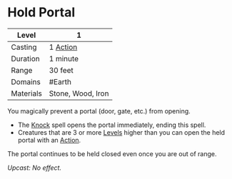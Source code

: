 # Hold Portal

| Level     | 1                                                  |
| --------- | -------------------------------------------------- |
| Casting   | 1 [Action](../../../../Game%20Procedures/Action.md) |
| Duration  | 1 minute                                           |
| Range     | 30 feet                                            |
| Domains   | #Earth                                             |
| Materials | Stone, Wood, Iron                                  |

You magically prevent a portal (door, gate, etc.) from opening.  

- The [Knock](../Level%202/Knock.md) spell opens the portal immediately, ending this spell. 
- Creatures that are 3 or more [Levels](../../../../Player%20Characters/Derived%20Statistics/Level.md) higher than you can open the held portal with an [Action](../../../../Game%20Procedures/Action.md).

The portal continues to be held closed even once you are out of range.

*Upcast: No effect.*